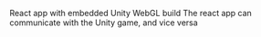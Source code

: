 React app with embedded Unity WebGL build
The react app can communicate with the Unity game, and vice versa
